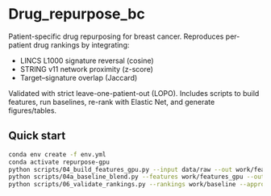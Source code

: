# Drug_repurpose_bc

Patient-specific drug repurposing for breast cancer. Reproduces per-patient drug rankings by integrating:
- LINCS L1000 signature reversal (cosine)
- STRING v11 network proximity (z-score)
- Target–signature overlap (Jaccard)

Validated with strict leave-one-patient-out (LOPO). Includes scripts to build features, run baselines, re-rank with Elastic Net, and generate figures/tables.

## Quick start
```bash
conda env create -f env.yml
conda activate repurpose-gpu
python scripts/04_build_features_gpu.py --input data/raw --out work/features_gpu
python scripts/04a_baseline_blend.py --features work/features_gpu --out work/baseline
python scripts/06_validate_rankings.py --rankings work/baseline --approved data/validation/breast_cancer_drugs.tsv

